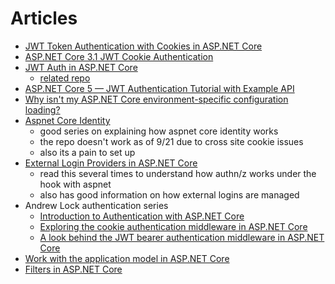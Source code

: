 # Articles

- [JWT Token Authentication with Cookies in ASP.NET Core](https://amanagrawal.blog/2017/09/18/jwt-token-authentication-with-cookies-in-asp-net-core/amp/)
- [ASP.NET Core 3.1 JWT Cookie Authentication](https://spin.atomicobject.com/2020/07/25/net-core-jwt-cookie-authentication/)
- [JWT Auth in ASP.NET Core](https://codeburst.io/jwt-auth-in-asp-net-core-148fb72bed03)
  - [related repo](https://github.com/dotnet-labs/JwtAuthDemo)
- [ASP.NET Core 5 — JWT Authentication Tutorial with Example API](https://medium.com/c-sharp-progarmming/asp-net-core-5-jwt-authentication-tutorial-with-example-api-aa59e80d02da)
- [Why isn't my ASP.NET Core environment-specific configuration loading?](https://andrewlock.net/why-isnt-my-asp-net-core-environment-specific-configuration-loading/)
- [Aspnet Core Identity](https://github.com/chsakell/aspnet-core-identity)
  - good series on explaining how aspnet core identity works
  - the repo doesn't work as of 9/21 due to cross site cookie issues
  - also its a pain to set up
- [External Login Providers in ASP.NET Core](https://www.blinkingcaret.com/2017/05/03/external-login-providers-in-asp-net-core/)
  - read this several times to understand how authn/z works under the hook with aspnet
  - also has good information on how external logins are managed
- Andrew Lock authentication series
  - [Introduction to Authentication with ASP.NET Core](https://andrewlock.net/introduction-to-authentication-with-asp-net-core/)
  - [Exploring the cookie authentication middleware in ASP.NET Core](https://andrewlock.net/exploring-the-cookieauthenticationmiddleware-in-asp-net-core/)
  - [A look behind the JWT bearer authentication middleware in ASP.NET Core](https://andrewlock.net/a-look-behind-the-jwt-bearer-authentication-middleware-in-asp-net-core/)
- [Work with the application model in ASP.NET Core](https://docs.microsoft.com/en-us/aspnet/core/mvc/controllers/application-model?view=aspnetcore-5.0)
- [Filters in ASP.NET Core](https://docs.microsoft.com/en-us/aspnet/core/mvc/controllers/filters)
